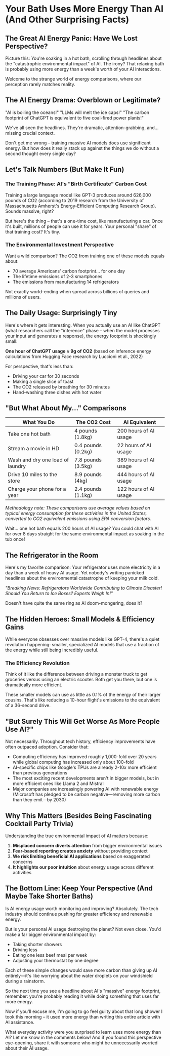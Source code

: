 # Your Bath Uses More Energy Than AI (And Other Surprising Facts)

## The Great AI Energy Panic: Have We Lost Perspective?

Picture this: You're soaking in a hot bath, scrolling through headlines about the "catastrophic environmental impact" of AI. The irony? That relaxing bath is probably using more energy than a week's worth of your AI interactions.

Welcome to the strange world of energy comparisons, where our perception rarely matches reality.

## The AI Energy Drama: Overblown or Legitimate?

"AI is boiling the oceans!" "LLMs will melt the ice caps!" "The carbon footprint of ChatGPT is equivalent to five coal-fired power plants!"

We've all seen the headlines. They're dramatic, attention-grabbing, and... missing crucial context.

Don't get me wrong – training massive AI models does use significant energy. But how does it really stack up against the things we do without a second thought every single day?

## Let's Talk Numbers (But Make It Fun)

### The Training Phase: AI's "Birth Certificate" Carbon Cost

Training a large language model like GPT-3 produces around 626,000 pounds of CO2 (according to 2019 research from the University of Massachusetts Amherst's Energy-Efficient Computing Research Group). Sounds massive, right?

But here's the thing – that's a one-time cost, like manufacturing a car. Once it's built, millions of people can use it for years. Your personal "share" of that training cost? It's tiny.

### The Environmental Investment Perspective

Want a wild comparison? The CO2 from training one of these models equals about:
- 70 average Americans' carbon footprint... for one day
- The lifetime emissions of 2-3 smartphones
- The emissions from manufacturing 14 refrigerators

Not exactly world-ending when spread across billions of queries and millions of users.

## The Daily Usage: Surprisingly Tiny

Here's where it gets interesting. When you actually use an AI like ChatGPT (what researchers call the "inference" phase – when the model processes your input and generates a response), the energy footprint is shockingly small:

**One hour of ChatGPT usage ≈ 9g of CO2** (based on inference energy calculations from Hugging Face research by Luccioni et al., 2022)

For perspective, that's less than:
- Driving your car for 30 seconds
- Making a single slice of toast
- The CO2 released by breathing for 30 minutes
- Hand-washing three dishes with hot water

## "But What About My..." Comparisons

| What You Do | The CO2 Cost | AI Equivalent |
|-------------|--------------|---------------|
| Take one hot bath | 4 pounds (1.8kg) | 200 hours of AI usage |
| Stream a movie in HD | 0.4 pounds (0.2kg) | 22 hours of AI usage |
| Wash and dry one load of laundry | 7.8 pounds (3.5kg) | 389 hours of AI usage |
| Drive 10 miles to the store | 8.9 pounds (4kg) | 444 hours of AI usage |
| Charge your phone for a year | 2.4 pounds (1.1kg) | 122 hours of AI usage |

*Methodology note: These comparisons use average values based on typical energy consumption for these activities in the United States, converted to CO2 equivalent emissions using EPA conversion factors.*

Wait... one hot bath equals 200 hours of AI usage? You could chat with AI for over 8 days straight for the same environmental impact as soaking in the tub once!

## The Refrigerator in the Room

Here's my favorite comparison: Your refrigerator uses more electricity in a day than a week of heavy AI usage. Yet nobody's writing panicked headlines about the environmental catastrophe of keeping your milk cold.

*"Breaking News: Refrigerators Worldwide Contributing to Climate Disaster! Should You Return to Ice Boxes? Experts Weigh In!"*

Doesn't have quite the same ring as AI doom-mongering, does it?

## The Hidden Heroes: Small Models & Efficiency Gains

While everyone obsesses over massive models like GPT-4, there's a quiet revolution happening: smaller, specialized AI models that use a fraction of the energy while still being incredibly useful.

### The Efficiency Revolution

Think of it like the difference between driving a monster truck to get groceries versus using an electric scooter. Both get you there, but one is dramatically more efficient.

These smaller models can use as little as 0.1% of the energy of their larger cousins. That's like reducing a 10-hour flight's emissions to the equivalent of a 36-second drive.

## "But Surely This Will Get Worse As More People Use AI?"

Not necessarily. Throughout tech history, efficiency improvements have often outpaced adoption. Consider that:

- Computing efficiency has improved roughly 1,000-fold over 20 years while global computing has increased only about 100-fold
- AI-specific chips like Google's TPUs are already 2-10x more efficient than previous generations
- The most exciting recent developments aren't in bigger models, but in more efficient ones like Llama 2 and Mistral
- Major companies are increasingly powering AI with renewable energy (Microsoft has pledged to be carbon negative—removing more carbon than they emit—by 2030)

## Why This Matters (Besides Being Fascinating Cocktail Party Trivia)

Understanding the true environmental impact of AI matters because:

1. **Misplaced concern diverts attention** from bigger environmental issues
2. **Fear-based reporting creates anxiety** without providing context
3. **We risk limiting beneficial AI applications** based on exaggerated concerns
4. **It highlights our poor intuition** about energy usage across different activities

## The Bottom Line: Keep Your Perspective (And Maybe Take Shorter Baths)

Is AI energy usage worth monitoring and improving? Absolutely. The tech industry should continue pushing for greater efficiency and renewable energy.

But is your personal AI usage destroying the planet? Not even close. You'd make a far bigger environmental impact by:
- Taking shorter showers
- Driving less
- Eating one less beef meal per week
- Adjusting your thermostat by one degree

Each of these simple changes would save more carbon than giving up AI entirely—it's like worrying about the water droplets on your windshield during a rainstorm.

So the next time you see a headline about AI's "massive" energy footprint, remember: you're probably reading it while doing something that uses far more energy.

Now if you'll excuse me, I'm going to go feel guilty about that long shower I took this morning – it used more energy than writing this entire article with AI assistance.

What everyday activity were you surprised to learn uses more energy than AI? Let me know in the comments below! And if you found this perspective eye-opening, share it with someone who might be unnecessarily worried about their AI usage. 
